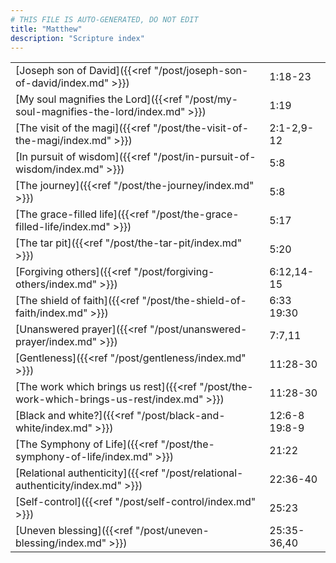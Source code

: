 ```yaml
---
# THIS FILE IS AUTO-GENERATED, DO NOT EDIT
title: "Matthew"
description: "Scripture index"
---
```


|  |  |
| --- | --- |
| [Joseph son of David]({{<ref "/post/joseph-son-of-david/index.md" >}}) | 1:18-23 |
| [My soul magnifies the Lord]({{<ref "/post/my-soul-magnifies-the-lord/index.md" >}}) | 1:19 |
| [The visit of the magi]({{<ref "/post/the-visit-of-the-magi/index.md" >}}) | 2:1-2,9-12 |
| [In pursuit of wisdom]({{<ref "/post/in-pursuit-of-wisdom/index.md" >}}) | 5:8 |
| [The journey]({{<ref "/post/the-journey/index.md" >}}) | 5:8 |
| [The grace-filled life]({{<ref "/post/the-grace-filled-life/index.md" >}}) | 5:17 |
| [The tar pit]({{<ref "/post/the-tar-pit/index.md" >}}) | 5:20 |
| [Forgiving others]({{<ref "/post/forgiving-others/index.md" >}}) | 6:12,14-15 |
| [The shield of faith]({{<ref "/post/the-shield-of-faith/index.md" >}}) | 6:33 <br/> 19:30 |
| [Unanswered prayer]({{<ref "/post/unanswered-prayer/index.md" >}}) | 7:7,11 |
| [Gentleness]({{<ref "/post/gentleness/index.md" >}}) | 11:28-30 |
| [The work which brings us rest]({{<ref "/post/the-work-which-brings-us-rest/index.md" >}}) | 11:28-30 |
| [Black and white?]({{<ref "/post/black-and-white/index.md" >}}) | 12:6-8 <br/> 19:8-9 |
| [The Symphony of Life]({{<ref "/post/the-symphony-of-life/index.md" >}}) | 21:22 |
| [Relational authenticity]({{<ref "/post/relational-authenticity/index.md" >}}) | 22:36-40 |
| [Self-control]({{<ref "/post/self-control/index.md" >}}) | 25:23 |
| [Uneven blessing]({{<ref "/post/uneven-blessing/index.md" >}}) | 25:35-36,40 |
